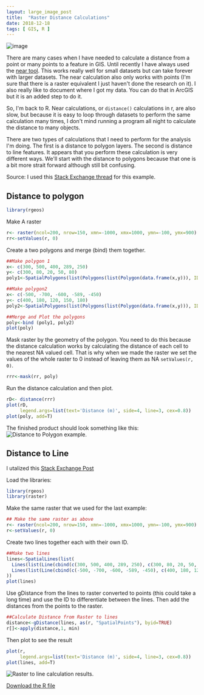 ```yaml
---
layout: large_image_post
title:  "Raster Distance Calculations"
date: 2018-12-18
tags: [ GIS, R ]
---
```


![image](/img/r/assets/maps/distance_example_2.jpeg)

There are many cases when I have needed to calculate a distance from a point or many points to a feature in GIS.  Until recently I have always used the [near tool](http://pro.arcgis.com/en/pro-app/tool-reference/analysis/near.htm).  This works really well for small datasets but can take forever with larger datasets.  The near calculation also only works with points (I'm sure that there is a raster equivalent I just haven't done the research on it).  I also really like to document where I got my data.  You can do that in ArcGIS but it is an added step to do it.  

So, I'm back to R. Near calculations, or `distance()` calculations in r, are also slow, but because it is easy to loop through datasets to perform the same calculation many times, I don't mind running a program all night to calculate the distance to many objects.

There are two types of calculations that I need to perform for the analysis I'm doing.  The first is a distance to polygon layers.  The second is distance to line features.  It appears that you perform these calculation is very different ways.  We'll start with the distance to polygons because that one is a bit more strait forward although still bit confusing.

Source: I used this [Stack Exchange thread](https://gis.stackexchange.com/questions/210506/how-to-calculate-distance-on-large-raster-in-r) for this example.

## Distance to polygon

```r
library(rgeos)
```

Make A raster
```r
r<- raster(ncol=200, nrow=150, xmn=-1000, xmx=1000, ymn=-100, ymx=900)
rr<-setValues(r, 0)
```


Create a two polygons and merge (bind) them together.

```r
##Make polygon 1
x<- c(300, 500, 400, 289, 250)
y<- c(300, 80, 20, 50, 80)
poly1<-SpatialPolygons(list(Polygons(list(Polygon(data.frame(x,y))), ID=1)))

##Make polygon2
x<- c(-500, -700, -600, -589, -450)
y<- c(400, 180, 120, 150, 180)
poly2<-SpatialPolygons(list(Polygons(list(Polygon(data.frame(x,y))), ID=1)))

##Merge and Plot the polygons
poly<-bind (poly1, poly2)
plot(poly)
```


Mask raster by the geometry of the polygon.  You need to do this because the distance calculation works by calculating the distance of each cell to the nearest NA valued cell.  That is why when we made the raster we set the values of the whole raster to 0 instead of leaving them as NA `setValues(r, 0)`.

```r
rrr<-mask(rr, poly)
```

Run the distance calculation and then plot.
```r
rD<- distance(rrr)
plot(rD,
     legend.args=list(text='Distance (m)', side=4, line=3, cex=0.8))
plot(poly, add=T)
```
The finished product should look something like this:
![Distance to Polygon example.](/img/r/assets/maps/distance_to_polygon_example2.jpeg)

## Distance to Line

I utalized this [Stack Exchange Post](https://gis.stackexchange.com/questions/233443/finding-distance-between-raster-pixels-and-line-features-in-r/233493)

Load the libraries:
```r
library(rgeos)
library(raster)
```

Make the same raster that we used for the last example:
```r
## Make the same raster as above
r<- raster(ncol=200, nrow=150, xmn=-1000, xmx=1000, ymn=-100, ymx=900)
r<-setValues(r, 0)
```

Create two lines together each with their own ID.
```r
##Make two lines
lines<-SpatialLines(list(
  Lines(list(Line(cbind(c(300, 500, 400, 289, 250), c(300, 80, 20, 50, 80)))), ID="a"),
  Lines(list(Line(cbind(c(-500, -700, -600, -589, -450), c(400, 180, 120, 150, 180)))), ID="b")
))
plot(lines)
```

Use gDistance from the lines to raster converted to points (this could take a long time) and use the ID to differentiate between the lines.  Then add the distances from the points to the raster.
```r
##Calculate Distance from Raster to lines
distance<-gDistance(lines, as(r, "SpatialPoints"), byid=TRUE)
r[]<-apply(distance,1, min)
```

Then plot to see the result
```r
plot(r,
     legend.args=list(text='Distance (m)', side=4, line=3, cex=0.8))
plot(lines, add=T)
```

![Raster to line calculation results.](/img/r/assets/maps/distance_to_lines_example.jpeg)

[Download the R file](/r/assets/scripts/raster/distance_to_calcs.r)
